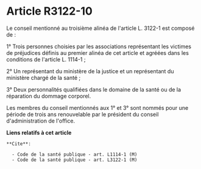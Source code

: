 # Article R3122-10

Le conseil mentionné au troisième alinéa de l'article L. 3122-1 est composé de : 

1° Trois personnes choisies par les associations représentant les victimes de préjudices définis au premier alinéa de cet
article et agréées dans les conditions de l'article L. 1114-1 ; 

2° Un représentant du ministère de la justice et un représentant du ministère chargé de la santé ; 

3° Deux personnalités qualifiées dans le domaine de la santé ou de la réparation du dommage corporel. 

Les membres du conseil mentionnés aux 1° et 3° sont nommés pour une période de trois ans renouvelable par le président du
conseil d'administration de l'office.

**Liens relatifs à cet article**

	**Cite**:

	  - Code de la santé publique - art. L1114-1 (M)
	  - Code de la santé publique - art. L3122-1 (M)

